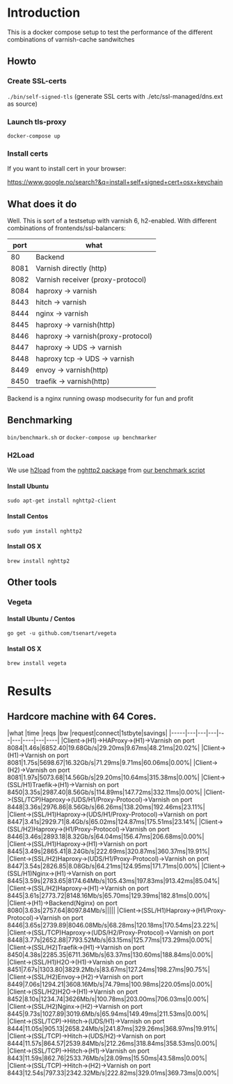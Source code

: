 # Introduction

This is a docker compose setup to test the performance of the different combinations of varnish-cache sandwitches

## Howto

### Create SSL-certs
` ./bin/self-signed-tls ` (generate SSL certs with ./etc/ssl-managed/dns.ext as source)

### Launch tls-proxy
` docker-compose up `

### Install certs

If you want to install cert in your browser:

https://www.google.no/search?&q=install+self+signed+cert+osx+keychain

## What does it do

Well. This is sort of a testsetup with varnish 6, h2-enabled. With different combinations
of frontends/ssl-balancers:

|port|what|
|----|----|
|80| Backend
|8081| Varnish directly (http)
|8082| Varnish receiver (proxy-protocol)
|8084| haproxy -> varnish
|8443| hitch -> varnish
|8444| nginx -> varnish
|8445| haproxy -> varnish(http)
|8446| haproxy -> varnish(proxy-protocol)
|8447| haproxy -> UDS -> varnish
|8448| haproxy tcp -> UDS -> varnish
|8449| envoy -> varnish(http)
|8450| traefik -> varnish(http)

Backend is a nginx running owasp modsecurity for fun and profit

## Benchmarking

`bin/benchmark.sh` or `docker-compose up benchmarker`

### H2Load

We use [h2load](https://nghttp2.org/documentation/h2load.1.html#) from the
[nghttp2 package](https://github.com/nghttp2/nghttp2) from [our benchmark script](benchmark.sh)

#### Install Ubuntu

`sudo apt-get install nghttp2-client`

#### Install Centos
`sudo yum install nghttp2`

#### Install OS X
`brew install nghttp2`

## Other tools

### Vegeta

#### Install Ubuntu / Centos

`go get -u github.com/tsenart/vegeta`

#### Install OS X

`brew install vegeta`

# Results

## Hardcore machine with 64 Cores.

|what   |time   |reqs   |bw     |request|connect|1stbyte|savings|
|-----|---|---|---|---|---|----|---|----|
|Client->(H1)->HAProxy->(H1)->Varnish on port 8084|1.46s|6852.40|19.68Gb/s|29.20ms|9.67ms|48.21ms|20.02%|
|Client->(H1)->Varnish on port 8081|1.75s|5698.67|16.32Gb/s|71.29ms|9.71ms|60.06ms|0.00%|
|Client->(H2)->Varnish on port 8081|1.97s|5073.68|14.56Gb/s|29.20ms|10.64ms|315.38ms|0.00%|
|Client->(SSL/H1)Traefik->(H1)->Varnish on port 8450|3.35s|2987.40|8.56Gb/s|114.89ms|147.72ms|332.11ms|0.00%|
|Client->(SSL/TCP)Haproxy->(UDS/H1/Proxy-Protocol)->Varnish on port 8448|3.36s|2976.86|8.56Gb/s|66.26ms|138.20ms|192.46ms|23.11%|
|Client->(SSL/H1)Haproxy->(UDS/H1/Proxy-Protocol)->Varnish on port 8447|3.41s|2929.71|8.4Gb/s|65.02ms|124.87ms|175.51ms|23.14%|
|Client->(SSL/H2)Haproxy->(H1/Proxy-Protocol)->Varnish on port 8446|3.46s|2893.18|8.32Gb/s|64.04ms|156.47ms|206.68ms|0.00%|
|Client->(SSL/H1)Haproxy->(H1)->Varnish on port 8445|3.49s|2865.41|8.24Gb/s|222.69ms|320.87ms|360.37ms|19.91%|
|Client->(SSL/H2)Haproxy->(UDS/H1/Proxy-Protocol)->Varnish on port 8447|3.54s|2826.85|8.08Gb/s|64.21ms|124.95ms|171.71ms|0.00%|
|Client->(SSL/H1)Nginx->(H1)->Varnish on port 8445|3.59s|2783.65|8174.64Mb/s|105.43ms|197.83ms|913.42ms|85.04%|
|Client->(SSL/H2)Haproxy->(H1)->Varnish on port 8445|3.61s|2773.72|8148.16Mb/s|65.70ms|129.39ms|182.81ms|0.00%|
|Client->(H1)->Backend(Nginx) on port 8080|3.63s|2757.64|8097.84Mb/s|||||
|Client->(SSL/H1)Haproxy->(H1/Proxy-Protocol)->Varnish on port 8446|3.65s|2739.89|8046.08Mb/s|68.28ms|120.18ms|170.54ms|23.22%|
|Client->(SSL/TCP)Haproxy->(UDS/H2/Proxy-Protocol)->Varnish on port 8448|3.77s|2652.88|7793.52Mb/s|63.15ms|125.77ms|173.29ms|0.00%|
|Client->(SSL/H2)Traefik->(H1)->Varnish on port 8450|4.38s|2285.35|6711.36Mb/s|63.37ms|130.60ms|188.84ms|0.00%|
|Client->(SSL/H1)H2O->(H1)->Varnish on port 8451|7.67s|1303.80|3829.2Mb/s|83.67ms|127.24ms|198.27ms|90.75%|
|Client->(SSL/H2)Envoy->(H2)->Varnish on port 8449|7.06s|1294.21|3608.16Mb/s|74.79ms|100.98ms|220.05ms|0.00%|
|Client->(SSL/H2)H2O->(H1)->Varnish on port 8452|8.10s|1234.74|3626Mb/s|100.78ms|203.00ms|706.03ms|0.00%|
|Client->(SSL/H2)Nginx->(H2)->Varnish on port 8445|9.73s|1027.89|3019.6Mb/s|65.94ms|149.49ms|211.53ms|0.00%|
|Client->(SSL/TCP)->Hitch->(UDS/H1)->Varnish on port 8444|11.05s|905.13|2658.24Mb/s|241.87ms|329.26ms|368.97ms|19.91%|
|Client->(SSL/TCP)->Hitch->(UDS/H2)->Varnish on port 8444|11.57s|864.57|2539.84Mb/s|212.26ms|318.84ms|358.53ms|0.00%|
|Client->(SSL/TCP)->Hitch->(H1)->Varnish on port 8443|11.59s|862.76|2533.76Mb/s|28.09ms|15.50ms|43.58ms|0.00%|
|Client->(SSL/TCP)->Hitch->(H2)->Varnish on port 8443|12.54s|797.33|2342.32Mb/s|222.82ms|329.01ms|369.73ms|0.00%|